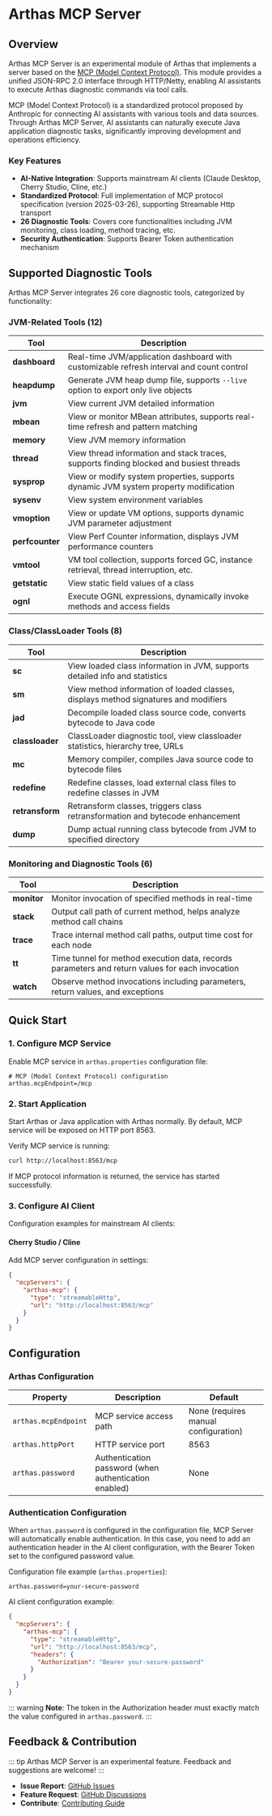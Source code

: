 # Arthas MCP Server

## Overview

Arthas MCP Server is an experimental module of Arthas that implements a server based on the [MCP (Model Context Protocol)](https://modelcontextprotocol.io/). This module provides a unified JSON-RPC 2.0 interface through HTTP/Netty, enabling AI assistants to execute Arthas diagnostic commands via tool calls.

MCP (Model Context Protocol) is a standardized protocol proposed by Anthropic for connecting AI assistants with various tools and data sources. Through Arthas MCP Server, AI assistants can naturally execute Java application diagnostic tasks, significantly improving development and operations efficiency.

### Key Features

- **AI-Native Integration**: Supports mainstream AI clients (Claude Desktop, Cherry Studio, Cline, etc.)
- **Standardized Protocol**: Full implementation of MCP protocol specification (version 2025-03-26), supporting Streamable Http transport
- **26 Diagnostic Tools**: Covers core functionalities including JVM monitoring, class loading, method tracing, etc.
- **Security Authentication**: Supports Bearer Token authentication mechanism

## Supported Diagnostic Tools

Arthas MCP Server integrates 26 core diagnostic tools, categorized by functionality:

### JVM-Related Tools (12)

| Tool | Description |
|------|-------------|
| **dashboard** | Real-time JVM/application dashboard with customizable refresh interval and count control |
| **heapdump** | Generate JVM heap dump file, supports `--live` option to export only live objects |
| **jvm** | View current JVM detailed information |
| **mbean** | View or monitor MBean attributes, supports real-time refresh and pattern matching |
| **memory** | View JVM memory information |
| **thread** | View thread information and stack traces, supports finding blocked and busiest threads |
| **sysprop** | View or modify system properties, supports dynamic JVM system property modification |
| **sysenv** | View system environment variables |
| **vmoption** | View or update VM options, supports dynamic JVM parameter adjustment |
| **perfcounter** | View Perf Counter information, displays JVM performance counters |
| **vmtool** | VM tool collection, supports forced GC, instance retrieval, thread interruption, etc. |
| **getstatic** | View static field values of a class |
| **ognl** | Execute OGNL expressions, dynamically invoke methods and access fields |

### Class/ClassLoader Tools (8)

| Tool | Description |
|------|-------------|
| **sc** | View loaded class information in JVM, supports detailed info and statistics |
| **sm** | View method information of loaded classes, displays method signatures and modifiers |
| **jad** | Decompile loaded class source code, converts bytecode to Java code |
| **classloader** | ClassLoader diagnostic tool, view classloader statistics, hierarchy tree, URLs |
| **mc** | Memory compiler, compiles Java source code to bytecode files |
| **redefine** | Redefine classes, load external class files to redefine classes in JVM |
| **retransform** | Retransform classes, triggers class retransformation and bytecode enhancement |
| **dump** | Dump actual running class bytecode from JVM to specified directory |

### Monitoring and Diagnostic Tools (6)

| Tool | Description |
|------|-------------|
| **monitor** | Monitor invocation of specified methods in real-time |
| **stack** | Output call path of current method, helps analyze method call chains |
| **trace** | Trace internal method call paths, output time cost for each node |
| **tt** | Time tunnel for method execution data, records parameters and return values for each invocation |
| **watch** | Observe method invocations including parameters, return values, and exceptions |

## Quick Start

### 1. Configure MCP Service

Enable MCP service in `arthas.properties` configuration file:

```properties
# MCP (Model Context Protocol) configuration
arthas.mcpEndpoint=/mcp
```

### 2. Start Application

Start Arthas or Java application with Arthas normally. By default, MCP service will be exposed on HTTP port 8563.

Verify MCP service is running:

```bash
curl http://localhost:8563/mcp
```

If MCP protocol information is returned, the service has started successfully.

### 3. Configure AI Client

Configuration examples for mainstream AI clients:

#### Cherry Studio / Cline

Add MCP server configuration in settings:

```json
{
  "mcpServers": {
    "arthas-mcp": {
      "type": "streamableHttp",
      "url": "http://localhost:8563/mcp"
    }
  }
}
```

## Configuration

### Arthas Configuration

| Property | Description | Default |
|----------|-------------|---------|
| `arthas.mcpEndpoint` | MCP service access path | None (requires manual configuration) |
| `arthas.httpPort` | HTTP service port | 8563 |
| `arthas.password` | Authentication password (when authentication enabled) | None |

### Authentication Configuration

When `arthas.password` is configured in the configuration file, MCP Server will automatically enable authentication. In this case, you need to add an authentication header in the AI client configuration, with the Bearer Token set to the configured password value.

Configuration file example (`arthas.properties`):

```properties
arthas.password=your-secure-password
```

AI client configuration example:

```json
{
  "mcpServers": {
    "arthas-mcp": {
      "type": "streamableHttp",
      "url": "http://localhost:8563/mcp",
      "headers": {
        "Authorization": "Bearer your-secure-password"
      }
    }
  }
}
```

::: warning
**Note**: The token in the Authorization header must exactly match the value configured in `arthas.password`.
:::

## Feedback & Contribution

::: tip
Arthas MCP Server is an experimental feature. Feedback and suggestions are welcome!
:::

- **Issue Report**: [GitHub Issues](https://github.com/alibaba/arthas/issues)
- **Feature Request**: [GitHub Discussions](https://github.com/alibaba/arthas/discussions)
- **Contribute**: [Contributing Guide](https://github.com/alibaba/arthas/blob/master/CONTRIBUTING.md)
